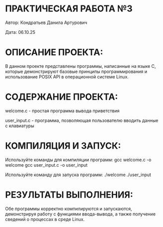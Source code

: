 # ПРАКТИЧЕСКАЯ РАБОТА №3
Автор: Кондратьев Данила Артурович 

Дата: 06.10.25

# ОПИСАНИЕ ПРОЕКТА:
В данном проекте представлены программы, написанные на языке C, которые демонстрируют базовые принципы программирования и использование POSIX API в операционной системе Linux.

# СОДЕРЖАНИЕ ПРОЕКТА:
welcome.c - простая программа вывода приветствия

user_input.c - программа, позволяющая пользователю вводить данные с клавиатуры

# КОМПИЛЯЦИЯ И ЗАПУСК:
Используйте команды для компиляции программ: gcc welcome.c -o welcome gcc user_input.c -o user_input

Используйте команду для запуска программ: ./welcome ./user_input

# РЕЗУЛЬТАТЫ ВЫПОЛНЕНИЯ:
Обе программы корректно компилируются и запускаются, демонстрируя работу с функциями ввода-вывода, а также получение сведений о процессах в среде Linux.
